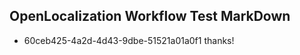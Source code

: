 ## OpenLocalization Workflow Test MarkDown
* 60ceb425-4a2d-4d43-9dbe-51521a01a0f1 thanks!

<!--HONumber=Dec16_HO1-->



